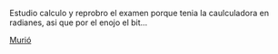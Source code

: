 [//]: # (Esta es respuesta de: tomar-pepto.md)
[//]: # (agregar la historia, para ir a: )

Estudio calculo y reprobro el examen porque tenia la caulculadora en radianes, asi que por el enojo el bit...

[Murió](muerte-de-bitecito.md)
